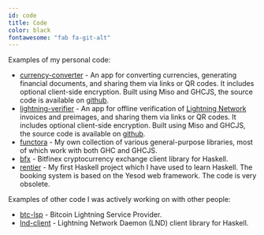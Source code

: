 ```yaml
---
id: code
title: Code
color: black
fontawesome: "fab fa-git-alt"
---
```


<p class="padding-left">Examples of my personal code:</p>

- [currency-converter](https://functora.github.io/apps/currency-converter) - An app for converting currencies, generating financial documents, and sharing them via links or QR codes. It includes optional client-side encryption. Built using Miso and GHCJS, the source code is available on [github](https://github.com/functora/functora.github.io/tree/master/ghcjs/currency-converter).
- [lightning-verifier](https://functora.github.io/apps/lightning-verifier) - An app for offline verification of [Lightning Network](https://lightning.network/) invoices and preimages, and sharing them via links or QR codes. It includes optional client-side encryption. Built using Miso and GHCJS, the source code is available on [github](https://github.com/functora/functora.github.io/tree/master/ghcjs/lightning-verifier).
- [functora](https://github.com/functora/functora.github.io/tree/master/pub/functora) - My own collection of various general-purpose libraries, most of which work with both GHC and GHCJS.
- [bfx](https://github.com/functora/functora.github.io/tree/master/pub/bfx) - Bitfinex cryptocurrency exchange client library for Haskell.
- [rentier](https://github.com/21it/rentier) - My first Haskell project which I have used to learn Haskell. The booking system is based on the Yesod web framework. The code is very obsolete.

<p class="padding-left">Examples of other code I was actively working on with other people:</p>

- [btc-lsp](https://github.com/coingaming/src/tree/master/btc-lsp) - Bitcoin Lightning Service Provider.
- [lnd-client](https://github.com/coingaming/lnd-client) - Lightning Network Daemon (LND) client library for Haskell.
